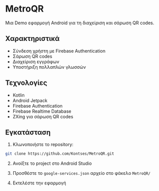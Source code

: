 # MetroQR

Μια Demo εφαρμογή Android για τη διαχείριση και σάρωση QR codes.

## Χαρακτηριστικά

- Σύνδεση χρήστη με Firebase Authentication
- Σάρωση QR codes
- Διαχείριση εγγράφων
- Υποστήριξη πολλαπλών γλωσσών

## Τεχνολογίες

- Kotlin
- Android Jetpack
- Firebase Authentication
- Firebase Realtime Database
- ZXing για σάρωση QR codes

## Εγκατάσταση

1. Κλωνοποιήστε το repository:
```bash
git clone https://github.com/Kontses/MetroQR.git
```

2. Ανοίξτε το project στο Android Studio

3. Προσθέστε το `google-services.json` αρχείο στο φάκελο `MetroQR/`

4. Εκτελέστε την εφαρμογή